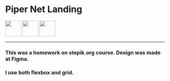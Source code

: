 # Piper Net Landing 
<img src="https://cdn.jsdelivr.net/gh/devicons/devicon/icons/html5/html5-original-wordmark.svg" width="50px"/>  <img src="https://cdn.jsdelivr.net/gh/devicons/devicon/icons/sass/sass-original.svg" width="50px"/>   <img src="https://cdn.jsdelivr.net/gh/devicons/devicon/icons/figma/figma-original.svg" width="50px"/>
<hr>

### This was a homework on stepik.org course. Design was made at Figma.

### I use both flexbox and grid.
